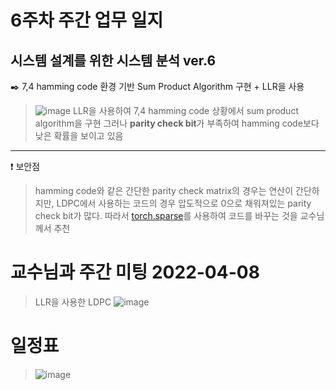 # 6주차 주간 업무 일지 
## 시스템 설계를 위한 시스템 분석 ver.6
✒️ 7,4 hamming code 환경 기반 Sum Product Algorithm 구현 + LLR을 사용 
> ![image](https://user-images.githubusercontent.com/45085563/170321406-d0c67d55-3e08-4383-bf96-a25cced39570.png)
> LLR을 사용하여 7,4 hamming code 상황에서 sum product algorithm을 구현 
> 그러나 **parity check bit**가 부족하여 hamming code보다 낮은 확률을 보이고 있음 

-----
❗ 보안점 
> hamming code와 같은 간단한 parity check matrix의 경우는 연산이 간단하지만, LDPC에서 사용하는 코드의 경우 압도적으로 0으로 채워져있는 parity check bit가 많다. 따라서 [torch.sparse](https://pytorch.org/docs/stable/sparse.html)를 사용하여 코드를 바꾸는 것을 교수님께서 추천 

# 교수님과 주간 미팅 2022-04-08
> LLR을 사용한 LDPC
>![image](https://user-images.githubusercontent.com/45085563/170321218-5f8c7670-bc34-4835-b5bd-0f9c222a175b.png)
# 일정표 
> ![image](https://user-images.githubusercontent.com/45085563/170320844-94f56abe-4b6b-4bef-80ca-d08acc6a2cae.png)
